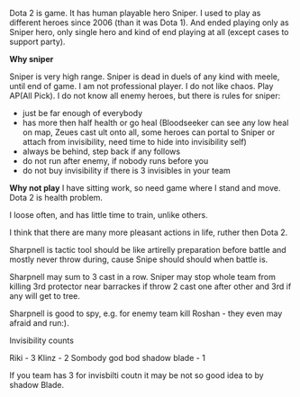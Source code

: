 
Dota 2 is game. It has human playable hero Sniper. I used to play as different heroes since 2006 (than it was Dota 1). And ended playing only as Sniper hero, only single hero and kind of end playing at all (except cases to support party).

**Why sniper**


Sniper is very high range. Sniper is dead in duels of any kind with meele, until end of game.
I am not professional player. I do not like chaos.  Play AP(All Pick).
I do not know all enemy heroes, but there is rules for sniper:
- just be far enough of everybody
- has more then half health or go heal (Bloodseeker can see any low heal on map, Zeues cast ult onto all, some heroes can portal to Sniper  or attach from invisibility, need time to hide into invisibility self)
- always be behind, step back if any follows
- do not run after enemy, if nobody runs before you
- do not buy invisibility if there is 3 invisibles in your team    

**Why not play**
I have sitting work, so need game where I stand and move. Dota 2 is health problem.

I loose often, and has little time to train, unlike others.

I think that there are many more pleasant actions in life, ruther then Dota 2. 

Sharpnell is tactic tool should be like artirelly preparation before battle and mostly never throw during, cause Snipe should should when battle is.

Sharpnell may sum to 3 cast in a row. Sniper may stop whole team from killing 3rd protector near barrackes if throw 2 cast one after other and 3rd if any will get to tree.

Sharpnell is good to spy, e.g. for enemy team kill Roshan - they even may afraid and run:).


Invisibility  counts 

Riki - 3
Klinz - 2
Sombody god bod shadow blade - 1

If you team has 3 for invisbilti coutn it may be not so good idea to by shadow Blade.


 




